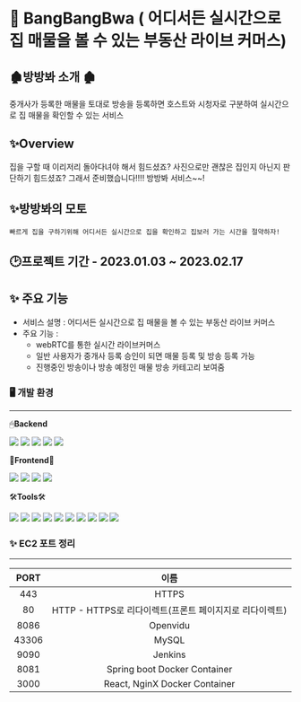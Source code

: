 # 🏢 BangBangBwa ( 어디서든 실시간으로 집 매물을 볼 수 있는 부동산 라이브 커머스)

## 🏚방방봐 소개 🏚
중개사가 등록한 매물을 토대로 방송을 등록하면 호스트와 시청자로 구분하여 실시간으로 집 매물을 확인할 수 있는 서비스


## ✨Overview
집을 구할 때 이리저리 돌아다녀야 해서 힘드셨죠? 사진으로만 괜찮은 집인지 아닌지 판단하기 힘드셨죠? 그래서 준비했습니다!!!! 방방봐 서비스~~!

## ✨방방봐의 모토
`빠르게 집을 구하기위해 어디서든 실시간으로 집을 확인하고 집보러 가는 시간을 절약하자!`

## 🕑프로젝트 기간 - 2023.01.03 ~ 2023.02.17


## ✨ 주요 기능

- 서비스 설명 : 어디서든 실시간으로 집 매물을 볼 수 있는 부동산 라이브 커머스
- 주요 기능 :
    - webRTC를 통한 실시간 라이브커머스
    - 일반 사용자가 중개사 등록 승인이 되면 매물 등록 및 방송 등록 가능
    - 진행중인 방송이나 방송 예정인 매물 방송 카테고리 보여줌

### 🖥️ 개발 환경

---


🖱**Backend**

<img src="https://img.shields.io/badge/Spring Boot-green?style=flat&logo=Spring Boot&logoColor=white"/>
<img src="https://img.shields.io/badge/Hibernate-black?style=flat&logo=Hibernate&logoColor=white"/>
<img src="https://img.shields.io/badge/Spring Security-green?style=flat&logo=Spring Security&logoColor=white"/>
<img src="https://img.shields.io/badge/WebRTC-black?style=flat&logo=WebRTC&logoColor=white"/>
<img src="https://img.shields.io/badge/MySQL-blue?style=flat&logo=MySQL&logoColor=white"/>

👀**Frontend**👀

<img src="https://img.shields.io/badge/React-blue?style=flat&logo=React&logoColor=white"/>
<img src="https://img.shields.io/badge/Redux-purple?style=flat&logo=Redux&logoColor=white"/>
<img src="https://img.shields.io/badge/JavaScript-yellow?style=flat&logo=JavaScript&logoColor=white"/>
<img src="https://img.shields.io/badge/styled_components-pink?style=flat&logo=styled-components&logoColor=white"/>


🛠**Tools**🛠

<img src="https://img.shields.io/badge/IntelliJ IDEA-purple?style=flat&logo=IntelliJ IDEA&logoColor=white"/>
<img src="https://img.shields.io/badge/Visual Studio Code IDEA-blue?style=flat&logo=Visual Studio Code&logoColor=white"/>


<img src="https://img.shields.io/badge/Visual Amazon AWS-yellow?style=flat&logo=Amazon AWS&logoColor=white"/>
<img src="https://img.shields.io/badge/NGINX-grreen?style=flat&logo=NGINX&logoColor=white"/>
<img src="https://img.shields.io/badge/Jenkins-orange?style=flat&logo=Jenkins&logoColor=white"/>
<img src="https://img.shields.io/badge/Docker-blue?style=flat&logo=Docker&logoColor=white"/>


<img src="https://img.shields.io/badge/GitHub-black?style=flat&logo=GitHub&logoColor=white"/>
<img src="https://img.shields.io/badge/Jira Software-blue?style=flat&logo=Jira Software&logoColor=whie"/>
<img src="https://img.shields.io/badge/Notion-black?style=flat&logo=Notion&logoColor=white"/>
<img src="https://img.shields.io/badge/Mattermost-blue?style=flat&logo=Mattermost&logoColor=white"/>




### ✨ EC2 포트 정리
---
|**PORT**|**이름**|
|:---:|:---:|
|443|HTTPS|
|80|HTTP - HTTPS로 리다이렉트(프론트 페이지지로 리다이렉트)|
|8086|Openvidu|
|43306|MySQL|
|9090|Jenkins|
|8081|Spring boot Docker Container|
|3000|React, NginX Docker Container|

